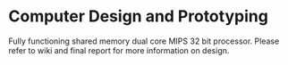 # Computer Design and Prototyping
Fully functioning shared memory dual core MIPS 32 bit processor. Please refer to wiki and final report for more information on design.
